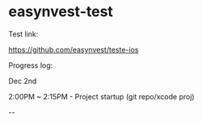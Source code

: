 # easynvest-test

Test link:

https://github.com/easynvest/teste-ios


Progress log:

Dec 2nd

2:00PM ~ 2:15PM - Project startup (git repo/xcode proj)

--



